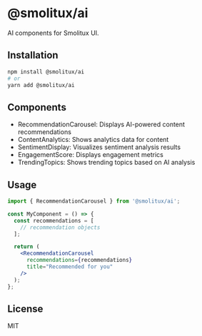 # @smolitux/ai

AI components for Smolitux UI.

## Installation

```bash
npm install @smolitux/ai
# or
yarn add @smolitux/ai
```

## Components

- RecommendationCarousel: Displays AI-powered content recommendations
- ContentAnalytics: Shows analytics data for content
- SentimentDisplay: Visualizes sentiment analysis results
- EngagementScore: Displays engagement metrics
- TrendingTopics: Shows trending topics based on AI analysis

## Usage

```jsx
import { RecommendationCarousel } from '@smolitux/ai';

const MyComponent = () => {
  const recommendations = [
    // recommendation objects
  ];

  return (
    <RecommendationCarousel 
      recommendations={recommendations}
      title="Recommended for you"
    />
  );
};
```

## License

MIT